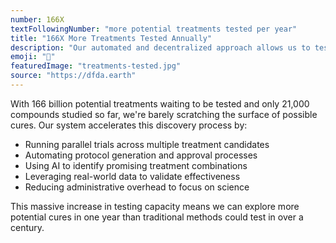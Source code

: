 ```yaml
---
number: 166X
textFollowingNumber: "more potential treatments tested per year"
title: "166X More Treatments Tested Annually"
description: "Our automated and decentralized approach allows us to test 166 times more potential treatments each year, dramatically accelerating the discovery of new cures"
emoji: "🧪"
featuredImage: "treatments-tested.jpg"
source: "https://dfda.earth"
---
```


With 166 billion potential treatments waiting to be tested and only 21,000 compounds studied so far, we're barely scratching the surface of possible cures. Our system accelerates this discovery process by:

- Running parallel trials across multiple treatment candidates
- Automating protocol generation and approval processes
- Using AI to identify promising treatment combinations
- Leveraging real-world data to validate effectiveness
- Reducing administrative overhead to focus on science

This massive increase in testing capacity means we can explore more potential cures in one year than traditional methods could test in over a century. 